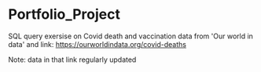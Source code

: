 # Portfolio_Project
SQL query exersise on Covid death and vaccination data from 'Our world in data' and link: https://ourworldindata.org/covid-deaths

Note: data in that link regularly updated

